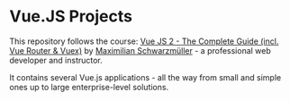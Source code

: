 # Vue.JS Projects

This repository follows the course: [Vue JS 2 - The Complete Guide (incl. Vue Router & Vuex)](https://www.udemy.com/vuejs-2-the-complete-guide) by [Maximilian Schwarzmüller](https://www.udemy.com/user/maximilian-schwarzmuller/) - a professional web developer and instructor.

It contains several Vue.js applications - all the way from small and simple ones up to large enterprise-level solutions.
